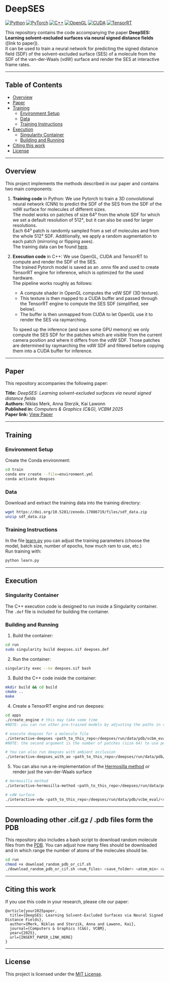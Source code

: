 # DeepSES

[![Python](https://img.shields.io/badge/Python-blue.svg)](https://www.python.org/)
[![PyTorch](https://img.shields.io/badge/PyTorch-orange.svg)](https://pytorch.org/)
[![C++](https://img.shields.io/badge/C%2B%2B-blue.svg)](https://isocpp.org/)
[![OpenGL](https://img.shields.io/badge/OpenGL-lightgrey.svg)](https://www.opengl.org/)
[![CUDA](https://img.shields.io/badge/CUDA-red.svg)](https://developer.nvidia.com/cuda-zone)
[![TensorRT](https://img.shields.io/badge/TensorRT-red.svg)](https://developer.nvidia.com/tensorrt)

This repository contains the code accompanying the paper **DeepSES: Learning solvent-excluded surfaces via neural signed distance fields** ([link to paper]).   
It can be used to train a neural network for predicting the signed distance field (SDF) of the solvent-excluded surface (SES) of a molecule from the SDF of the van-der-Waals (vdW) surface and render the SES at interactive frame rates.

---

## Table of Contents

- [Overview](#overview)  
- [Paper](#paper)  
- [Training](#training)  
  - [Environment Setup](#environment-setup)  
  - [Data](#data)  
  - [Training Instructions](#training-instructions)  
- [Execution](#execution)  
  - [Singularity Container](#singularity-container)  
  - [Building and Running](#building-and-running)   
- [Citing this work](#citing-this-work)  
- [License](#license)  

---

## Overview

This project implements the methods described in our paper and contains two main components:  

1. **Training code** in Python: We use Pytorch to train a 3D convolutional neural network (CNN) to predict the SDF of the SES from the SDF of the vdW surface for molecules of different sizes.     
The model works on patches of size 64³ from the whole SDF for which we set a default resolution of 512³, but it can also be used for larger resolutions.    
Each 64³ patch is randomly sampled from a set of molecules and from the whole 512³ SDF. Additionally, we apply a random augmentation to each patch (mirroring or flipping axes).    
The training data can be found [here](https://doi.org/10.5281/zenodo.17086718).

2. **Execution code** in C++: We use OpenGL, CUDA and TensorRT to compute and render the SDF of the SES.    
The trained Pytorch model is saved as an .onnx file and used to create TensorRT engine for inference, which is optimized for the used hardware.     
The pipeline works roughly as follows:  
    - A compute shader in OpenGL computes the vdW SDF (3D texture). 
    - This texture is then mapped to a CUDA buffer and passed through the TensorRT engine to compute the SES SDF (simplified, see below).
    - The buffer is then unmapped from CUDA to let OpenGL use it to render the SES via raymarching.  

    To speed up the inference (and save some GPU memory) we only compute the SES SDF for the patches which are visible from the current camera position and where it differs from the vdW SDF. Those patches are determined by raymarching the vdW SDF and filtered before copying them into a CUDA buffer for inference.

---

## Paper

This repository accompanies the following paper:

**Title:** *DeepSES: Learning solvent-excluded surfaces via neural signed distance fields*  
**Authors:** Niklas Merk, Anna Sterzik, Kai Lawonn  
**Published in:** *Computers & Graphics (C&G), VCBM 2025*  
**Paper link:** [View Paper](INSERT_PAPER_LINK_HERE)

---

## Training

### Environment Setup

Create the Conda environment:

```bash
cd train
conda env create --file=environment.yml
conda activate deepses
````

### Data

Download and extract the training data into the training directory:

```bash
wget https://doi.org/10.5281/zenodo.17086719/files/sdf_data.zip
unzip sdf_data.zip
```

### Training Instructions

In the file [learn.py](train/learn.py) you can adjust the training parameters (choose the model, batch size, number of epochs, how much ram to use, etc.)     
Run training with:

```bash
python learn.py
```

---

## Execution

### Singularity Container

The C++ execution code is designed to run inside a Singularity container. The `.def` file is included for building the container.

### Building and Running

1. Build the container:

```bash
cd run
sudo singularity build deepses.sif deepses.def
```

2. Run the container:

```bash
singularity exec --nv deepses.sif bash
```

3. Build the C++ code inside the container:

```bash
mkdir build && cd build
cmake ..
make
```
4. Create a TensorRT engine and run deepses:
```bash
cd apps
./create_engine # this may take some time
#NOTE: you can run other pre-trained models by adjusting the paths in create_engine.cc and interactive-deepses.cc

# execute deepses for a molecule file
./interactive-deepses <path_to_this_repo>/deepses/run/data/pdb/vcbm_eval/<some_molecule_file>.cif.gz 8
#NOTE: the second argument is the number of patches (size 64) to use per dimension, this means 8 patches will result in a texture of size (8 * 64 = 512)³.

# You can also run deepses with ambient occlusion
./interactive-deepses_with_ao <path_to_this_repo>/deepses/run/data/pdb/vcbm_eval/<some_molecule_file>.cif.gz 8
```

5. You can also run a re-implementation of the [Hermosilla method](https://doi.org/10.1007/s00371-017-1397-2) or render just the van-der-Waals surface
```bash
# Hermosilla method
./interactive-hermosilla-method <path_to_this_repo>/deepses/run/data/pdb/vcbm_eval/<some_molecule_file>.cif.gz 8

# vdW surface
./interactive-vdw <path_to_this_repo>/deepses/run/data/pdb/vcbm_eval/<some_molecule_file>.cif.gz 8
```

---

## Downloading other .cif.gz / .pdb files form the PDB

This repository also includes a bash script to download random molecule files from the [PDB](https://www.rcsb.org/). You can adjust how many files should be downloaded and in which range the number of atoms of the molecules should be.

```bash
cd run
chmod +x download_random_pdb_or_cif.sh
./download_random_pdb_or_cif.sh <num_files> <save_folder> <atom_min> <atom_max>
```

---

## Citing this work

If you use this code in your research, please cite our paper:

```
@article{your2025paper,
  title={DeepSES: Learning Solvent-Excluded Surfaces via Neural Signed Distance Fields},
  author={Merk, Niklas and Sterzik, Anna and Lawonn, Kai},
  journal={Computers & Graphics (C&G), VCBM},
  year={2025},
  url={INSERT_PAPER_LINK_HERE}
}
```

---

## License

This project is licensed under the [MIT License](LICENSE).
